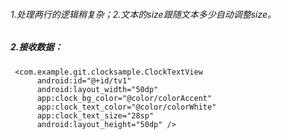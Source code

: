 ###### 1.处理两行的逻辑稍复杂；2.文本的size跟随文本多少自动调整size。
##### 2.接收数据：
  ```
   <com.example.git.clocksample.ClockTextView
        android:id="@+id/tv1"
        android:layout_width="50dp"
        app:clock_bg_color="@color/colorAccent"
        app:clock_text_color="@color/colorWhite"
        app:clock_text_size="28sp"
        android:layout_height="50dp" />
  ```
